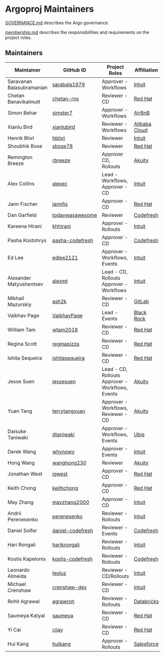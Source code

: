# Argoproj Maintainers

[GOVERNANCE.md](https://github.com/argoproj/argoproj/blob/master/community/GOVERNANCE.md) describes the Argo governance.

[membership.md](https://github.com/argoproj/argoproj/blob/master/community/membership.md) describes the responsibilities and requirements on the project roles. 

## Maintainers

| Maintainer | GitHub ID | Project Roles | Affiliation | Has Vote
| --------------- | --------- | ----------- | ----------- | --------- | 
| Saravanan Balasubramanian| [sarabala1979](https://github.com/sarabala1979) | Approver - Workflows | [Intuit](https://www.github.com/intuit/) | Yes |
| Chetan Banavikalmutt | [chetan-rns](https://github.com/chetan-rns) | Reviewer - CD | [Red Hat](https://www.github.com/redhat/) | Yes |
| Simon Behar| [simster7](https://github.com/simster7) | Approver - Workflows | [AirBnB](https://www.github.com/airbnb/) | Yes |
| Xianlu Bird | [xianlubird](https://github.com/xianlubird) | Reviewer - Workflows | [Alibaba Cloud](https://github.com/aliyun) | Yes |
| Henrik Blixt | [hblixt](https://github.com/hblixt) | Reviewer | [Intuit](https://www.github.com/intuit/) | Yes |
| Shoubhik Bose | [sbose78](https://github.com/sbose78) | Reviewer | [Red Hat](https://www.github.com/redhat/) | Yes |
| Remington Breeze | [rbreeze](https://github.com/rbreeze) | Approver CD, Rollouts | [Akuity](https://akuity.io/) | Yes |
| Alex Collins| [alexec](https://github.com/alexec) | Lead - Workflows, Approver - CD  | [Intuit](https://www.github.com/intuit/) | Yes |
| Jann Fischer| [jannfis](https://github.com/jannfis) | Approver - CD | [Red Hat](https://www.github.com/redhat/) | Yes |
| Dan Garfield| [todaywasawesome](https://github.com/todaywasawesome) | Reviewer | [Codefresh](https://www.github.com/codefresh/) | Yes |
| Kareena Hirani| [khhirani](https://github.com/khhirani) | Approver - Rollouts | [Intuit](https://www.github.com/intuit/) | Yes |
| Pasha Kostohrys | [pasha-codefresh](https://github.com/pasha-codefresh) | Approver - CD | [Codefresh](https://www.github.com/codefresh/) | Yes |
| Ed Lee| [edlee2121](https://github.com/edlee2121) | Approver - Workflows, Events | [Intuit](https://www.github.com/intuit/) | Yes |
| Alexander Matyushentsev | [alexmt](https://github.com/alexmt) | Lead - CD, Rollouts Approver - Workflows | [Intuit](https://www.github.com/intuit/) | Yes |
| Mikhail Mazurskiy | [ash2k](https://github.com/ash2k) | Reviewer - CD | [GitLab](https://www.github.com/gitlab/) | Yes |
| Vaibhav Page| [VaibhavPage](https://github.com/VaibhavPage) | Lead - Events | [Black Rock](https://www.github.com/blackrock/) | Yes |
| William Tam | [wtam2018](https://github.com/wtam2018) | Reviewer - CD | [Red Hat](https://www.github.com/redhat/) | Yes |
| Regina Scott| [reginapizza](https://github.com/reginapizza) | Reviewer - CD | [Red Hat](https://www.github.com/redhat/) | Yes |
| Ishita Sequeira | [ishitasequeira](https://github.com/ishitasequeira) | Reviewer - CD | [Red Hat](https://www.github.com/redhat/) | Yes |
| Jesse Suen | [jessesuen](https://github.com/jessesuen) | Lead - CD, Rollouts Approver - Workflows, Events | [Akuity](https://akuity.io/) | Yes |
| Yuan Tang| [terrytangyuan](https://github.com/terrytangyuan) | Approver - Workflows, Reviewer - CD | [Akuity](https://akuity.io/) | Yes |
| Daisuke Taniwaki| [dtaniwaki](https://github.com/dtaniwaki) | Approver - Workflows, Events | [Ubie](https://ubie.life/) | Yes |
| Derek Wang | [whynowy](https://github.com/whynowy) | Approver - Events | [Intuit](https://www.github.com/intuit/) | Yes |
| Hong Wang | [wanghong230](https://github.com/wanghong230) | Reviewer | [Akuity](https://akuity.io/) | Yes |
| Jonathan West| [jgwest](https://github.com/jgwest) | Approver - CD | [Red Hat](https://www.github.com/redhat/) | Yes |
| Keith Chong| [keithchong](https://github.com/keithchong) | Approver - CD | [Red Hat](https://www.github.com/redhat/) | Yes |
| May Zhang | [mayzhang2000](https://github.com/mayzhang2000) | Approver - CD | [Intuit](https://www.github.com/intuit/) | Yes |
| Andrii Perenesenko | [perenesenko](https://github.com/perenesenko) | Reviewer - Rollouts | [Intuit](https://www.github.com/intuit/) | Yes |
| Daniel Soifer | [daniel-codefresh](https://github.com/daniel-codefresh) | Reviewer - Events | [Codefresh](https://www.github.com/codefresh/) | Yes |
| Hari Rongali | [harikrongali](https://github.com/harikrongali) | Reviewer - Rollouts | [Intuit](https://www.github.com/intuit/) | Yes |
| Kostis Kapelonis | [kostis-codefresh](https://github.com/kostis-codefresh) | Reviewer - Rollouts | [Codefresh](https://www.github.com/codefresh/) | Yes |
| Leonardo Almeida | [leoluz](https://github.com/leoluz) | Reviewer - CD/Rollouts | [Intuit](https://www.github.com/intuit/) | Yes |
| Michael Crenshaw | [crenshaw-dev](https://github.com/crenshaw-dev) | Reviewer - CD | [Intuit](https://www.github.com/intuit/) | Yes |
| Rohit Agrawal | [agrawroh](https://github.com/agrawroh) | Reviewer - Rollouts | [Databricks](https://databricks.com/) | Yes |
| Saumeya Katyal | [saumeya](https://github.com/saumeya) | Reviewer - CD | [Red Hat](https://www.github.com/redhat/) | Yes |
| Yi Cai | [ciiay](https://github.com/ciiay) | Reviewer - CD | [Red Hat](https://www.github.com/redhat/) | Yes |
| Hui Kang | [huikang](https://github.com/huikang) | Approver - Rollouts | [Salesforce](https://salesforce.com/) | Yes |
